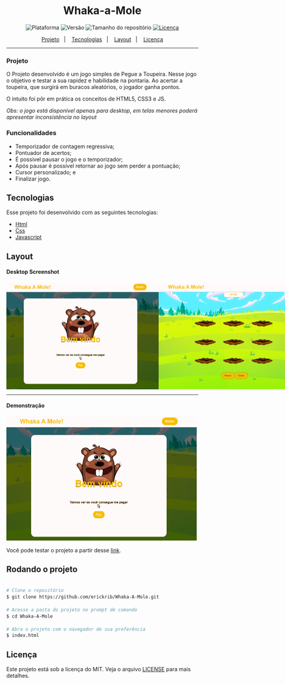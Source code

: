 <h1 align="center">
  Whaka-a-Mole
</h1>
<p align="center">
    <img alt="Plataforma" src="https://img.shields.io/static/v1?label=Plataforma&message=PC&color=f8be00&labelColor=f1ce58">
    <img alt="Versão" src="https://img.shields.io/static/v1?label=Versão&message=1.1&color=f8be00&labelColor=f1ce58">
    <img alt="Tamanho do repositório" src="https://img.shields.io/github/repo-size/erickrib/Whaka-A-Mole?color=f8be00&labelColor=f1ce58">
    <a href="https://github.com/NyctibiusVII/Dev.Finances/blob/master/LICENSE">
        <img alt="Licença" src="https://img.shields.io/static/v1?label=License&message=MIT&color=f8be00&labelColor=f1ce58">
    </a>
</p>
<p align="center">
    <a href="#projeto">Projeto</a>&nbsp;&nbsp;&nbsp;|&nbsp;&nbsp;&nbsp;
    <a href="#tecnologias">Tecnologias</a>&nbsp;&nbsp;&nbsp;|&nbsp;&nbsp;&nbsp;
    <a href="#layout">Layout</a>&nbsp;&nbsp;&nbsp;|&nbsp;&nbsp;&nbsp;
    <a href="#licença">Licença</a>
</p>

<hr>

### Projeto
<p>O Projeto desenvolvido é um jogo simples de Pegue a Toupeira. Nesse jogo o objetivo e testar a sua rapidez e habilidade na pontaria. Ao acertar a toupeira, que surgirá em buracos aleatórios, o jogador ganha pontos.</p>
<p> O intuito foi pôr em prática os conceitos de HTML5, CSS3 e JS.</p>
<p><em>Obs: o jogo está disponível apenas para desktop, em telas menores poderá apresentar inconsistência no layout</em></p>

### Funcionalidades
* Temporizador de contagem regressiva;
* Pontuador de acertos;
* É possivel pausar o jogo e o temporizador;
* Após pausar é possível retornar ao jogo sem perder a pontuação;
* Cursor personalizado; e
* Finalizar jogo. 

## Tecnologias
Esse projeto foi desenvolvido com as seguintes tecnologias:

- [Html](https://pt.wikipedia.org/wiki/HTML)
- [Css](https://pt.wikipedia.org/wiki/Cascading_Style_Sheets)
- [Javascript](https://pt.wikipedia.org/wiki/JavaScript)

## Layout
#### Desktop Screenshot
<div style="display: flex; flex-direction: 'column'; align-items: 'center';">
<!-- Responsive, 1440 x 900, 50% (Laptop L - 1440px)-->
    <img src="./.github/desktop-index-null.png" width="400px">
    <img src="./.github/desktop-index.png" width="400px">
</div>
<hr>

#### Demonstração
<div>
<img  src="./.github/game-whaka-a-mole.gif" width="500px">
</div>
<p>Você pode testar o projeto a partir desse <a href="https://whaka-a-mole.netlify.app/">link</a>.

## Rodando o projeto

```bash

# Clone o repositório
$ git clone https://github.com/erickrib/Whaka-A-Mole.git

# Acesse a pasta do projeto no prompt de comando
$ cd Whaka-A-Mole

# Abra o projeto com o navegador de sua preferência
$ index.html
```
## Licença
Este projeto está sob a licença do MIT. Veja o arquivo [LICENSE](https://github.com/erickrib/Whaka-A-Mole/blob/main/LICENSE) para mais detalhes.
